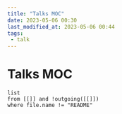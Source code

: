 ```yaml
---
title: "Talks MOC"
date: 2023-05-06 00:30
last_modified_at: 2023-05-06 00:44
tags:
 - talk
---
```


# Talks MOC

```dataview
list
from [[]] and !outgoing([[]])
where file.name != "README"
```
